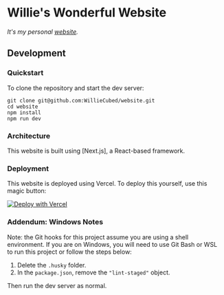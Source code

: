 # Willie's Wonderful Website

_It's my personal [website][website]._

## Development

### Quickstart

To clone the repository and start the dev server:

```shell
git clone git@github.com:WillieCubed/website.git
cd website
npm install
npm run dev
```

### Architecture

This website is built using [Next.js], a React-based framework.

### Deployment

This website is deployed using Vercel. To deploy this yourself, use this magic
button:

[![Deploy with Vercel](https://vercel.com/button)](https://vercel.com/new/clone?repository-url=https%3A%2F%2Fgithub.com%2FWillieCubed%2Fwebsite)

### Addendum: Windows Notes

Note: the Git hooks for this project assume you are using a shell environment.
If you are on Windows, you will need to use Git Bash or WSL to run this project
or follow the steps below:

1. Delete the `.husky` folder.
2. In the `package.json`, remove the `"lint-staged"` object.

Then run the dev server as normal.

[website]: https://williecubed.me
